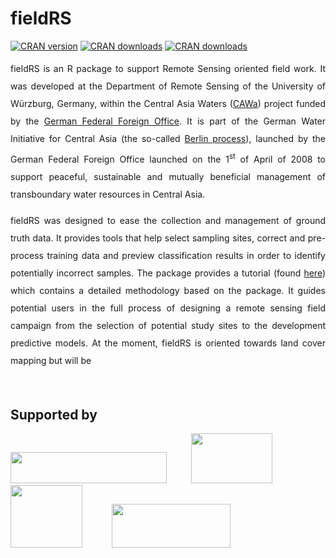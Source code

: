 # fieldRS
[![CRAN version](https://www.r-pkg.org/badges/version/fieldRS)](https://CRAN.R-project.org/package=fieldRS)
[![CRAN downloads](https://cranlogs.r-pkg.org/badges/last-month/fieldRS?color=brightgreen)](https://CRAN.R-project.org/package=fieldRS)
[![CRAN downloads](http://cranlogs.r-pkg.org/badges/grand-total/fieldRS?color=brightgreen)](https://CRAN.R-project.org/package=fieldRS)

<p align="justify" style="line-height:200%;">
fieldRS is an R package to support Remote Sensing oriented field work. It was developed at the Department of Remote Sensing of the University of Würzburg, Germany, within the Central Asia Waters (<a href="http://www.cawa-project.net/">CAWa</a>) project funded by the <a href="https://www.auswaertiges-amt.de/en">German Federal Foreign Office</a>. It is part of the German Water Initiative for Central Asia (the so-called <a href="http://waterca.org/en/the-berlin-process/">Berlin process</a>), launched by the German Federal Foreign Office launched on the 1<sup>st</sup> of April of 2008 to support peaceful, sustainable and mutually beneficial management of transboundary water resources in Central Asia.
</p>
<p align="justify" style="line-height:200%;">
fieldRS was designed to ease the collection and management of ground truth data. It provides tools that help select sampling sites, correct and pre-process training data and preview classification results in order to identify potentially incorrect samples. The package provides a tutorial (found <a href="https://cran.r-project.org/web/packages/fieldRS/vignettes/fieldRS.html">here</a>) which contains a detailed methodology based on the package. It guides potential users in the full process of designing a remote sensing field campaign from the selection of potential study sites to the development predictive models. At the moment, fieldRS is oriented towards land cover mapping but will be 
</p>

</br>

## Supported by
<p>
<a href="https://www.orn.mpg.de/en/"><img width="250" height="50" src="https://www.gfz-potsdam.de/fileadmin/_processed_/0/8/csm_CAWa_Logo_ae5c278929.png"></a>&nbsp;&nbsp;&nbsp;&nbsp;&nbsp;&nbsp;&nbsp;&nbsp;&nbsp;&nbsp;<a href="https://www.geographie.uni-wuerzburg.de/en/fernerkundung/startseite/"><img width="130" height="80" src="https://www.uni-wuerzburg.de/typo3conf/ext/uw_sitepackage/Resources/Public/Images/uni-wuerzburg-logo.svg"></a>&nbsp;&nbsp;&nbsp;&nbsp;&nbsp;&nbsp;&nbsp;&nbsp;&nbsp;&nbsp;&nbsp;&nbsp;<a href="https://www.dlr.de/eoc/en/desktopdefault.aspx/tabid-5278/8856_read-15911/"><img width="115" height="100" src="https://upload.wikimedia.org/wikipedia/commons/thumb/f/f5/DLR_Logo.svg/744px-DLR_Logo.svg.png"></a>&nbsp;&nbsp;&nbsp;&nbsp;&nbsp;&nbsp;&nbsp;&nbsp;&nbsp;&nbsp;&nbsp;&nbsp;<a href="https://www.auswaertiges-amt.de/en/"><img width="190" height="70" src="https://www.ifa.de/fileadmin/content/logos/A/aa_englisch.jpg"></a>
</p>
</br>
